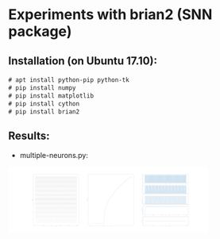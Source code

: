 Experiments with brian2 (SNN package)
=====================================

Installation (on Ubuntu 17.10):
-------------------------------

    # apt install python-pip python-tk
    # pip install numpy
    # pip install matplotlib
    # pip install cython
    # pip install brian2
    
Results:
--------

* multiple-neurons.py:

<img src="images/multiple-neurons.svg" width=80%>



